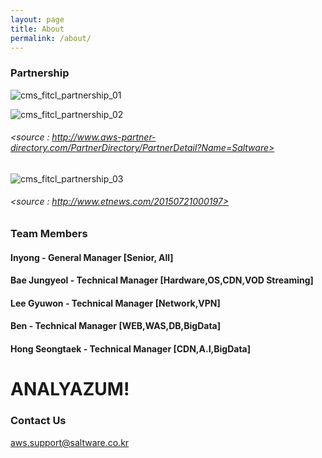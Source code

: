 ```yaml
---
layout: page
title: About
permalink: /about/
---
```


### Partnership
![cms_fitcl_partnership_01](https://user-images.githubusercontent.com/30482872/29053412-f0a528ca-7c2a-11e7-93d1-94664b2058fb.gif)


![cms_fitcl_partnership_02](https://user-images.githubusercontent.com/30482872/29053426-faf3546e-7c2a-11e7-8439-834168896ca1.gif)
###### <source : http://www.aws-partner-directory.com/PartnerDirectory/PartnerDetail?Name=Saltware>


![cms_fitcl_partnership_03](https://user-images.githubusercontent.com/30482872/29053430-00e02654-7c2b-11e7-8e37-a1aa3bda5ff2.gif)
###### <source : http://www.etnews.com/20150721000197>



### Team Members
#### Inyong - General Manager [Senior, All]
#### Bae Jungyeol - Technical Manager [Hardware,OS,CDN,VOD Streaming]
#### Lee Gyuwon - Technical Manager [Network,VPN]
#### Ben - Technical Manager [WEB,WAS,DB,BigData]
#### Hong Seongtaek - Technical Manager [CDN,A.I,BigData]

# ANALYAZUM!


### Contact Us

[aws.support@saltware.co.kr](mailto:aws.support@saltware.co.kr)
